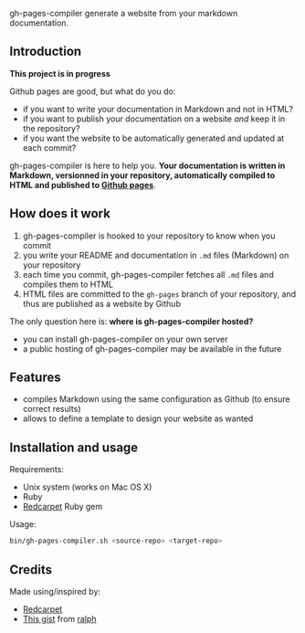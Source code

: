 gh-pages-compiler generate a website from your markdown documentation.

## Introduction

**This project is in progress**

Github pages are good, but what do you do:

* if you want to write your documentation in Markdown and not in HTML?
* if you want to publish your documentation on a website *and* keep it in the repository?
* if you want the website to be automatically generated and updated at each commit?

gh-pages-compiler is here to help you. **Your documentation is written in Markdown, versionned in your repository,
automatically compiled to HTML and published to [Github pages](http://pages.github.com/)**.

## How does it work

1. gh-pages-compiler is hooked to your repository to know when you commit
2. you write your README and documentation in `.md` files (Markdown) on your repository
3. each time you commit, gh-pages-compiler fetches all `.md` files and compiles them to HTML
4. HTML files are committed to the `gh-pages` branch of your repository, and thus are published as a website by Github

The only question here is: **where is gh-pages-compiler hosted?**

* you can install gh-pages-compiler on your own server
* a public hosting of gh-pages-compiler may be available in the future

## Features

* compiles Markdown using the same configuration as Github (to ensure correct results)
* allows to define a template to design your website as wanted

## Installation and usage

Requirements:

* Unix system (works on Mac OS X)
* Ruby
* [Redcarpet](https://github.com/vmg/redcarpet) Ruby gem

Usage:

```sh
bin/gh-pages-compiler.sh <source-repo> <target-repo>
```

## Credits

Made using/inspired by:

* [Redcarpet](https://github.com/vmg/redcarpet)
* [This gist](https://gist.github.com/1300939) from [ralph](https://gist.github.com/ralph)
